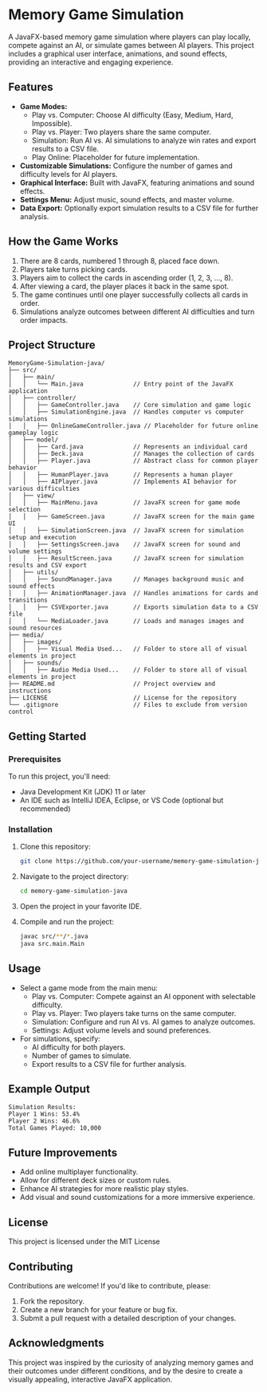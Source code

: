 # Memory Game Simulation

A JavaFX-based memory game simulation where players can play locally, compete against an AI, or simulate games between AI players. This project includes a graphical user interface, animations, and sound effects, providing an interactive and engaging experience.

## Features

- **Game Modes:**
  - Play vs. Computer: Choose AI difficulty (Easy, Medium, Hard, Impossible).
  - Play vs. Player: Two players share the same computer.
  - Simulation: Run AI vs. AI simulations to analyze win rates and export results to a CSV file.
  - Play Online: Placeholder for future implementation.
- **Customizable Simulations:** Configure the number of games and difficulty levels for AI players.
- **Graphical Interface:** Built with JavaFX, featuring animations and sound effects.
- **Settings Menu:** Adjust music, sound effects, and master volume.
- **Data Export:** Optionally export simulation results to a CSV file for further analysis.

## How the Game Works

1. There are 8 cards, numbered 1 through 8, placed face down.
2. Players take turns picking cards.
3. Players aim to collect the cards in ascending order (1, 2, 3, ..., 8).
4. After viewing a card, the player places it back in the same spot.
5. The game continues until one player successfully collects all cards in order.
6. Simulations analyze outcomes between different AI difficulties and turn order impacts.

## Project Structure

```
MemoryGame-Simulation-java/
├── src/
│   ├── main/
│   │   └── Main.java              // Entry point of the JavaFX application
│   ├── controller/
│   │   ├── GameController.java    // Core simulation and game logic
│   │   ├── SimulationEngine.java  // Handles computer vs computer simulations
│   │   ├── OnlineGameController.java // Placeholder for future online gameplay logic
│   ├── model/
│   │   ├── Card.java              // Represents an individual card
│   │   ├── Deck.java              // Manages the collection of cards
│   │   ├── Player.java            // Abstract class for common player behavior
│   │   ├── HumanPlayer.java       // Represents a human player
│   │   ├── AIPlayer.java          // Implements AI behavior for various difficulties
│   ├── view/
│   │   ├── MainMenu.java          // JavaFX screen for game mode selection
│   │   ├── GameScreen.java        // JavaFX screen for the main game UI
│   │   ├── SimulationScreen.java  // JavaFX screen for simulation setup and execution
│   │   ├── SettingsScreen.java    // JavaFX screen for sound and volume settings
│   │   ├── ResultScreen.java      // JavaFX screen for simulation results and CSV export
│   ├── utils/
│   │   ├── SoundManager.java      // Manages background music and sound effects
│   │   ├── AnimationManager.java  // Handles animations for cards and transitions
│   │   ├── CSVExporter.java       // Exports simulation data to a CSV file
│   │   └── MediaLoader.java       // Loads and manages images and sound resources
├── media/
│   ├── images/
│   │   ├── Visual Media Used...   // Folder to store all of visual elements in project
│   ├── sounds/
│   │   ├── Audio Media Used...    // Folder to store all of visual elements in project
├── README.md                      // Project overview and instructions
├── LICENSE                        // License for the repository
└── .gitignore                     // Files to exclude from version control
```

## Getting Started

### Prerequisites

To run this project, you'll need:
- Java Development Kit (JDK) 11 or later
- An IDE such as IntelliJ IDEA, Eclipse, or VS Code (optional but recommended)

### Installation

1. Clone this repository:
   ```bash
   git clone https://github.com/your-username/memory-game-simulation-java.git
   ```

2. Navigate to the project directory:
   ```bash
   cd memory-game-simulation-java
   ```

3. Open the project in your favorite IDE.

4. Compile and run the project:
   ```bash
   javac src/**/*.java
   java src.main.Main
   ```

## Usage

- Select a game mode from the main menu:
  - Play vs. Computer: Compete against an AI opponent with selectable difficulty.
  - Play vs. Player: Two players take turns on the same computer.
  - Simulation: Configure and run AI vs. AI games to analyze outcomes.
  - Settings: Adjust volume levels and sound preferences.
- For simulations, specify:
  - AI difficulty for both players.
  - Number of games to simulate.
  - Export results to a CSV file for further analysis.

## Example Output

```
Simulation Results:
Player 1 Wins: 53.4%
Player 2 Wins: 46.6%
Total Games Played: 10,000
```

## Future Improvements

- Add online multiplayer functionality.
- Allow for different deck sizes or custom rules.
- Enhance AI strategies for more realistic play styles.
- Add visual and sound customizations for a more immersive experience.

## License

This project is licensed under the MIT License

## Contributing

Contributions are welcome! If you'd like to contribute, please:
1. Fork the repository.
2. Create a new branch for your feature or bug fix.
3. Submit a pull request with a detailed description of your changes.

## Acknowledgments

This project was inspired by the curiosity of analyzing memory games and their outcomes under different conditions, and by the desire to create a visually appealing, interactive JavaFX application.
